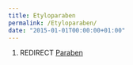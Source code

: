 ```yaml
---
title: Etyloparaben
permalink: /Etyloparaben/
date: "2015-01-01T00:00:00+01:00"
---
```


1.  REDIRECT [Paraben](/atopedia/Paraben "wikilink")
